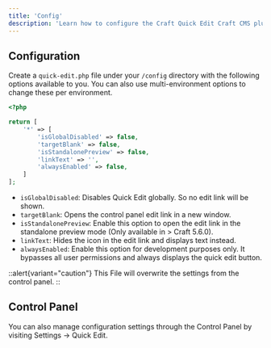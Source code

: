 ```yaml
---
title: 'Config'
description: 'Learn how to configure the Craft Quick Edit Craft CMS plugin.'
---
```


## Configuration

Create a `quick-edit.php` file under your `/config` directory with the following options available to you. You can also use multi-environment options to change these per environment.

```php [./config/quick-edit.php]
<?php

return [
    '*' => [
        'isGlobalDisabled' => false,
        'targetBlank' => false,
        'isStandalonePreview' => false,
        'linkText' => '',
        'alwaysEnabled' => false,
    ]
];
```

- `isGlobalDisabled`: Disables Quick Edit globally. So no edit link will be shown.
- `targetBlank`: Opens the control panel edit link in a new window.
- `isStandalonePreview`: Enable this option to open the edit link in the standalone preview mode (Only available in > Craft 5.6.0).
- `linkText`: Hides the icon in the edit link and displays text instead.
- `alwaysEnabled`: Enable this option for development purposes only. It bypasses all user permissions and always displays the quick edit button.

::alert{variant="caution"}
This File will overwrite the settings from the control panel.
::

## Control Panel

You can also manage configuration settings through the Control Panel by visiting Settings → Quick Edit.

